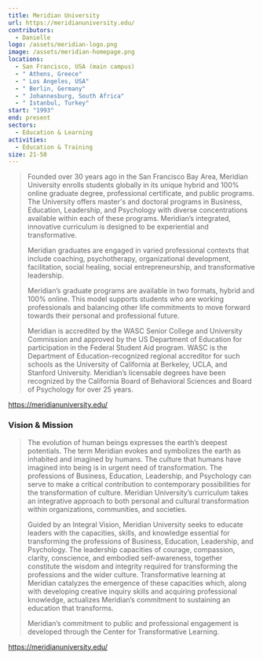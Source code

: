 ```yaml
---
title: Meridian University
url: https://meridianuniversity.edu/
contributors:
  - Danielle
logo: /assets/meridian-logo.png
image: /assets/meridian-homepage.png
locations:
  - San Francisco, USA (main campus)
  - " Athens, Greece"
  - " Los Angeles, USA"
  - " Berlin, Germany"
  - " Johannesburg, South Africa"
  - " Istanbul, Turkey"
start: "1993"
end: present
sectors:
  - Education & Learning
activities:
  - Education & Training
size: 21-50
---
```

> Founded over 30 years ago in the San Francisco Bay Area, Meridian University enrolls students globally in its unique hybrid and 100% online graduate degree, professional certificate, and public programs. The University offers master's and doctoral programs in Business, Education, Leadership, and Psychology with diverse concentrations available within each of these programs. Meridian’s integrated, innovative curriculum is designed to be experiential and transformative.
> 
> Meridian graduates are engaged in varied professional contexts that include coaching, psychotherapy, organizational development, facilitation, social healing, social entrepreneurship, and transformative leadership.
> 
> Meridian’s graduate programs are available in two formats, hybrid and 100% online. This model supports students who are working professionals and balancing other life commitments to move forward towards their personal and professional future.
> 
> Meridian is accredited by the WASC Senior College and University Commission and approved by the US Department of Education for participation in the Federal Student Aid program. WASC is the Department of Education-recognized regional accreditor for such schools as the University of California at Berkeley, UCLA, and Stanford University. Meridian’s licensable degrees have been recognized by the California Board of Behavioral Sciences and Board of Psychology for over 25 years.

https://meridianuniversity.edu/

### Vision & Mission

> The evolution of human beings expresses the earth’s deepest potentials. The term Meridian evokes and symbolizes the earth as inhabited and imagined by humans. The culture that humans have imagined into being is in urgent need of transformation. The professions of Business, Education, Leadership, and Psychology can serve to make a critical contribution to contemporary possibilities for the transformation of culture. Meridian University’s curriculum takes an integrative approach to both personal and cultural transformation within organizations, communities, and societies.
> 
> Guided by an Integral Vision, Meridian University seeks to educate leaders with the capacities, skills, and knowledge essential for transforming the professions of Business, Education, Leadership, and Psychology. The leadership capacities of courage, compassion, clarity, conscience, and embodied self-awareness, together constitute the wisdom and integrity required for transforming the professions and the wider culture. Transformative learning at Meridian catalyzes the emergence of these capacities which, along with developing creative inquiry skills and acquiring professional knowledge, actualizes Meridian’s commitment to sustaining an education that transforms.
> 
> Meridian’s commitment to public and professional engagement is developed through the Center for Transformative Learning.

https://meridianuniversity.edu/